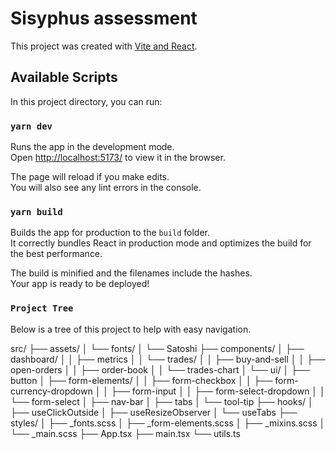 # Sisyphus assessment

This project was created with [Vite and React](https://vitejs.dev/guide/).

## Available Scripts

In this project directory, you can run:

### `yarn dev`

Runs the app in the development mode.\
Open [http://localhost:5173/](http://localhost:5173) to view it in the browser.

The page will reload if you make edits.\
You will also see any lint errors in the console.


### `yarn build`

Builds the app for production to the `build` folder.\
It correctly bundles React in production mode and optimizes the build for the best performance.

The build is minified and the filenames include the hashes.\
Your app is ready to be deployed!


### `Project Tree`

Below is a tree of this project to help with easy navigation.

src/
├── assets/
│   └── fonts/
│       └── Satoshi
├── components/
│   ├── dashboard/
│   │   ├── metrics
│   │   └── trades/
│   │       ├── buy-and-sell
│   │       ├── open-orders
│   │       ├── order-book
│   │       └── trades-chart
│   └── ui/
│       ├── button
│       ├── form-elements/
│       │   ├── form-checkbox
│       │   ├── form-currency-dropdown
│       │   ├── form-input
│       │   ├── form-select-dropdown
│       │   └── form-select
│       ├── nav-bar
│       ├── tabs
│       └── tool-tip
├── hooks/
│   ├── useClickOutside
│   ├── useResizeObserver
│   └── useTabs
├── styles/
│   ├── _fonts.scss
│   ├── _form-elements.scss
│   ├── _mixins.scss
│   └── _main.scss
├── App.tsx
├── main.tsx
└── utils.ts